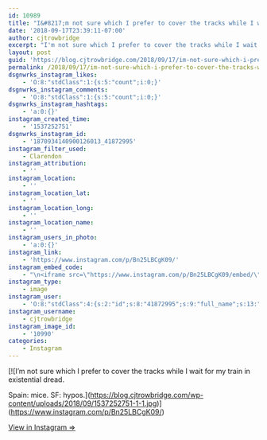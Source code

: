 ```yaml
---
id: 10989
title: "I&#8217;m not sure which I prefer to cover the tracks while I wait for my train in existential dread.\n\nSpain: mice.\nSF: hypos."
date: '2018-09-17T23:39:11-07:00'
author: cjtrowbridge
excerpt: "I'm not sure which I prefer to cover the tracks while I wait for my train in existential dread.\n\nSpain: mice.\nSF: hypos."
layout: post
guid: 'https://blog.cjtrowbridge.com/2018/09/17/im-not-sure-which-i-prefer-to-cover-the-tracks-while-i-wait-for-my-train-in-existential-dread-spain-mice-sf-hypos/'
permalink: /2018/09/17/im-not-sure-which-i-prefer-to-cover-the-tracks-while-i-wait-for-my-train-in-existential-dread-spain-mice-sf-hypos/
dsgnwrks_instagram_likes:
    - 'O:8:"stdClass":1:{s:5:"count";i:0;}'
dsgnwrks_instagram_comments:
    - 'O:8:"stdClass":1:{s:5:"count";i:0;}'
dsgnwrks_instagram_hashtags:
    - 'a:0:{}'
instagram_created_time:
    - '1537252751'
dsgnwrks_instagram_id:
    - '1870934140900126013_41872995'
instagram_filter_used:
    - Clarendon
instagram_attribution:
    - ''
instagram_location:
    - ''
instagram_location_lat:
    - ''
instagram_location_long:
    - ''
instagram_location_name:
    - ''
instagram_users_in_photo:
    - 'a:0:{}'
instagram_link:
    - 'https://www.instagram.com/p/Bn25LBCgK09/'
instagram_embed_code:
    - "\n<iframe src=\"https://www.instagram.com/p/Bn25LBCgK09/embed/\" width=\"612\" height=\"710\" frameborder=\"0\" scrolling=\"no\" allowtransparency=\"true\" class=\"insta-image-embed\"></iframe>\n"
instagram_type:
    - image
instagram_user:
    - 'O:8:"stdClass":4:{s:2:"id";s:8:"41872995";s:9:"full_name";s:13:"CJ Trowbridge";s:15:"profile_picture";s:141:"https://scontent.cdninstagram.com/vp/2a0bf6ee9c80fb714d5a904ec5a3e35b/5C2F601C/t51.2885-19/s150x150/13724650_1188772791164794_142557231_a.jpg";s:8:"username";s:12:"cjtrowbridge";}'
instagram_username:
    - cjtrowbridge
instagram_image_id:
    - '10990'
categories:
    - Instagram
---
```


[![I’m not sure which I prefer to cover the tracks while I wait for my train in existential dread.

Spain: mice.
SF: hypos.](https://blog.cjtrowbridge.com/wp-content/uploads/2018/09/1537252751-1-1.jpg)](https://www.instagram.com/p/Bn25LBCgK09/)

[View in Instagram ⇒](https://www.instagram.com/p/Bn25LBCgK09/)